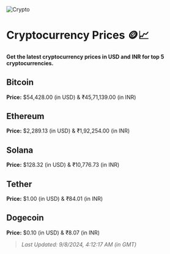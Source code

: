 
![Crypto](https://www.techguide.com.au/wp-content/uploads/2020/11/crypto3.jpeg)

# Cryptocurrency Prices 🪙📈

#### Get the latest cryptocurrency prices in USD and INR for top 5 cryptocurrencies.

## Bitcoin

**Price:** $54,428.00 (in USD) & ₹45,71,139.00 (in INR)

## Ethereum

**Price:** $2,289.13 (in USD) & ₹1,92,254.00 (in INR)

## Solana

**Price:** $128.32 (in USD) & ₹10,776.73 (in INR)

## Tether

**Price:** $1.00 (in USD) & ₹84.01 (in INR)

## Dogecoin

**Price:** $0.10 (in USD) & ₹8.07 (in INR)

> _Last Updated: 9/8/2024, 4:12:17 AM (in GMT)_
